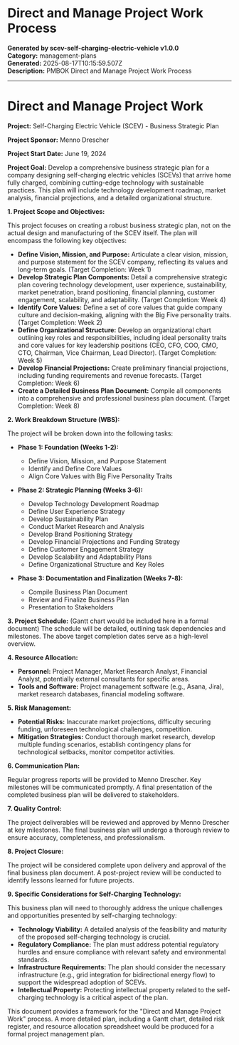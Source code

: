 # Direct and Manage Project Work Process

**Generated by scev-self-charging-electric-vehicle v1.0.0**  
**Category:** management-plans  
**Generated:** 2025-08-17T10:15:59.507Z  
**Description:** PMBOK Direct and Manage Project Work Process

---

# Direct and Manage Project Work

**Project:** Self-Charging Electric Vehicle (SCEV) - Business Strategic Plan

**Project Sponsor:** Menno Drescher

**Project Start Date:** June 19, 2024

**Project Goal:** Develop a comprehensive business strategic plan for a company designing self-charging electric vehicles (SCEVs) that arrive home fully charged, combining cutting-edge technology with sustainable practices.  This plan will include technology development roadmap, market analysis, financial projections, and a detailed organizational structure.

**1. Project Scope and Objectives:**

This project focuses on creating a robust business strategic plan, not on the actual design and manufacturing of the SCEV itself.  The plan will encompass the following key objectives:

* **Define Vision, Mission, and Purpose:**  Articulate a clear vision, mission, and purpose statement for the SCEV company, reflecting its values and long-term goals. (Target Completion: Week 1)
* **Develop Strategic Plan Components:** Detail a comprehensive strategic plan covering technology development, user experience, sustainability, market penetration, brand positioning, financial planning, customer engagement, scalability, and adaptability. (Target Completion: Week 4)
* **Identify Core Values:** Define a set of core values that guide company culture and decision-making, aligning with the Big Five personality traits. (Target Completion: Week 2)
* **Define Organizational Structure:** Develop an organizational chart outlining key roles and responsibilities, including ideal personality traits and core values for key leadership positions (CEO, CFO, COO, CMO, CTO, Chairman, Vice Chairman, Lead Director). (Target Completion: Week 5)
* **Develop Financial Projections:** Create preliminary financial projections, including funding requirements and revenue forecasts. (Target Completion: Week 6)
* **Create a Detailed Business Plan Document:** Compile all components into a comprehensive and professional business plan document. (Target Completion: Week 8)


**2. Work Breakdown Structure (WBS):**

The project will be broken down into the following tasks:

* **Phase 1: Foundation (Weeks 1-2):**
    * Define Vision, Mission, and Purpose Statement
    * Identify and Define Core Values
    * Align Core Values with Big Five Personality Traits

* **Phase 2: Strategic Planning (Weeks 3-6):**
    * Develop Technology Development Roadmap
    * Define User Experience Strategy
    * Develop Sustainability Plan
    * Conduct Market Research and Analysis
    * Develop Brand Positioning Strategy
    * Develop Financial Projections and Funding Strategy
    * Define Customer Engagement Strategy
    * Develop Scalability and Adaptability Plans
    * Define Organizational Structure and Key Roles

* **Phase 3: Documentation and Finalization (Weeks 7-8):**
    * Compile Business Plan Document
    * Review and Finalize Business Plan
    * Presentation to Stakeholders


**3. Project Schedule:** (Gantt chart would be included here in a formal document)  The schedule will be detailed, outlining task dependencies and milestones.  The above target completion dates serve as a high-level overview.

**4. Resource Allocation:**

* **Personnel:**  Project Manager, Market Research Analyst, Financial Analyst,  potentially external consultants for specific areas.
* **Tools and Software:** Project management software (e.g., Asana, Jira), market research databases, financial modeling software.


**5. Risk Management:**

* **Potential Risks:**  Inaccurate market projections, difficulty securing funding, unforeseen technological challenges, competition.
* **Mitigation Strategies:**  Conduct thorough market research, develop multiple funding scenarios, establish contingency plans for technological setbacks, monitor competitor activities.


**6. Communication Plan:**

Regular progress reports will be provided to Menno Drescher.  Key milestones will be communicated promptly.  A final presentation of the completed business plan will be delivered to stakeholders.


**7. Quality Control:**

The project deliverables will be reviewed and approved by Menno Drescher at key milestones.  The final business plan will undergo a thorough review to ensure accuracy, completeness, and professionalism.


**8. Project Closure:**

The project will be considered complete upon delivery and approval of the final business plan document.  A post-project review will be conducted to identify lessons learned for future projects.


**9.  Specific Considerations for Self-Charging Technology:**

This business plan will need to thoroughly address the unique challenges and opportunities presented by self-charging technology:

* **Technology Viability:**  A detailed analysis of the feasibility and maturity of the proposed self-charging technology is crucial.
* **Regulatory Compliance:**  The plan must address potential regulatory hurdles and ensure compliance with relevant safety and environmental standards.
* **Infrastructure Requirements:**  The plan should consider the necessary infrastructure (e.g., grid integration for bidirectional energy flow) to support the widespread adoption of SCEVs.
* **Intellectual Property:**  Protecting intellectual property related to the self-charging technology is a critical aspect of the plan.


This document provides a framework for the "Direct and Manage Project Work" process.  A more detailed plan, including a Gantt chart, detailed risk register, and resource allocation spreadsheet would be produced for a formal project management plan.
